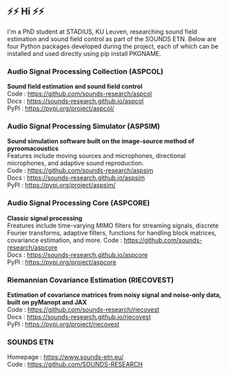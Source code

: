## ⚡⚡ Hi ⚡⚡
I'm a PhD student at STADIUS, KU Leuven, researching sound field estimation and sound field control as part of the SOUNDS ETN. Below are four Python packages developed during the project, each of which can be installed and used directly using pip install PKGNAME. 

### Audio Signal Processing Collection (ASPCOL)
**Sound field estimation and sound field control**  
Code : https://github.com/sounds-research/aspcol  
Docs : https://sounds-research.github.io/aspcol  
PyPI : https://pypi.org/project/aspcol/

### Audio Signal Processing Simulator (ASPSIM)
**Sound simulation software built on the image-source method of pyroomacoustics**  
Features include moving sources and microphones, directional microphones, and adaptive sound reproduction.  
Code : https://github.com/sounds-research/aspsim  
Docs : https://sounds-research.github.io/aspsim  
PyPI : https://pypi.org/project/aspsim/

### Audio Signal Processing Core (ASPCORE) 
**Classic signal processing**  
Freatures include time-varying MIMO filters for streaming signals, discrete Fourier transforms, adaptive filters, functions for handling block matrices, covariance estimation, and more. 
Code : https://github.com/sounds-research/aspcore  
Docs : https://sounds-research.github.io/aspcore  
PyPI : https://pypi.org/project/aspcore  

### Riemannian Covariance Estimation (RIECOVEST)
**Estimation of covariance matrices from noisy signal and noise-only data, built on pyManopt and JAX**  
Code : https://github.com/sounds-research/riecovest  
Docs : https://sounds-research.github.io/riecovest  
PyPI : https://pypi.org/project/riecovest  


### SOUNDS ETN
Homepage : https://www.sounds-etn.eu/  
Code : https://github.com/SOUNDS-RESEARCH  
<!--
**Pvjesper/Pvjesper** is a ✨ _special_ ✨ repository because its `README.md` (this file) appears on your GitHub profile.

Here are some ideas to get you started:

- 🔭 I’m currently working on ...
- 🌱 I’m currently learning ...
- 👯 I’m looking to collaborate on ...
- 🤔 I’m looking for help with ...
- 💬 Ask me about ...
- 📫 How to reach me: ...
- 😄 Pronouns: ...
- ⚡ Fun fact: ...
-->
